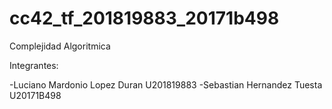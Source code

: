 # cc42_tf_201819883_20171b498
Complejidad Algoritmica

Integrantes:

-Luciano Mardonio Lopez Duran    U201819883
-Sebastian Hernandez Tuesta      U20171B498
